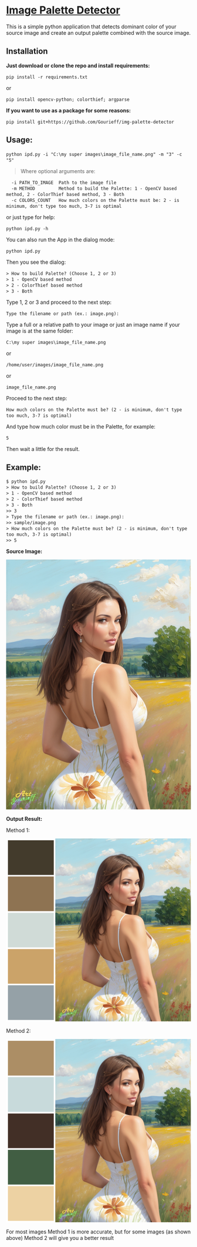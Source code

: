 # [Image Palette Detector](https://github.com/Gourieff/img-palette-detector)

This is a simple python application that detects dominant color of your source image and create an output palette combined with the source image.

## Installation

__Just download or clone the repo and install requirements:__
```
pip install -r requirements.txt
```
or
```
pip install opencv-python; colorthief; argparse
```

__If you want to use as a package for some reasons:__
```
pip install git+https://github.com/Gourieff/img-palette-detector
```

## Usage:

```
python ipd.py -i "C:\my super images\image_file_name.png" -m "3" -c "5"
```
> Where optional arguments are:
```
  -i PATH_TO_IMAGE  Path to the image file
  -m METHOD         Method to build the Palette: 1 - OpenCV based method, 2 - ColorThief based method, 3 - Both
  -c COLORS_COUNT   How much colors on the Palette must be: 2 - is minimum, don't type too much, 3-7 is optimal
```
or just type for help:
```
python ipd.py -h
```

You can also run the App in the dialog mode:
```
python ipd.py
```
Then you see the dialog:
```
> How to build Palette? (Choose 1, 2 or 3)
> 1 - OpenCV based method
> 2 - ColorThief based method
> 3 - Both
```
Type 1, 2 or 3 and proceed to the next step:
```
Type the filename or path (ex.: image.png):
```
Type a full or a relative path to your image or just an image name if your image is at the same folder:
```
C:\my super images\image_file_name.png
```
or
```
/home/user/images/image_file_name.png
```
or
```
image_file_name.png
```
Proceed to the next step:
```
How much colors on the Palette must be? (2 - is minimum, don't type too much, 3-7 is optimal)
```
And type how much color must be in the Palette, for example:
```
5
```
Then wait a little for the result.

## Example:

```
$ python ipd.py
> How to build Palette? (Choose 1, 2 or 3)
> 1 - OpenCV based method
> 2 - ColorThief based method
> 3 - Both
>> 3
> Type the filename or path (ex.: image.png):
>> sample/image.png
> How much colors on the Palette must be? (2 - is minimum, don't type too much, 3-7 is optimal)
>> 5
```

__Source Image:__

![0](https://github.com/Gourieff/img-palette-detector/raw/main/sample/image.png)

__Output Result:__

Method 1:

![1](https://github.com/Gourieff/img-palette-detector/raw/main/sample/image_5-colors-palette_method-1.png)

Method 2:

![2](https://github.com/Gourieff/img-palette-detector/raw/main/sample/image_5-colors-palette_method-2.png)

For most images Method 1 is more accurate, but for some images (as shown above) Method 2 will give you a better result
